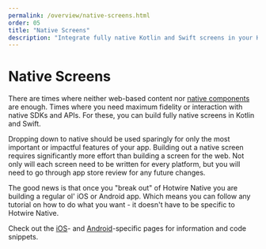 ```yaml
---
permalink: /overview/native-screens.html
order: 05
title: "Native Screens"
description: "Integrate fully native Kotlin and Swift screens in your Hotiwre Native app."
---
```


# Native Screens

There are times where neither web-based content nor [native components](/overview/native-components) are enough. Times where you need maximum fidelity or interaction with native SDKs and APIs. For these, you can build fully native screens in Kotlin and Swift.

Dropping down to native should be used sparingly for only the most important or impactful features of your app. Building out a native screen requires significantly more effort than building a screen for the web. Not only will each screen need to be written for every platform, but you will need to go through app store review for any future changes.

The good news is that once you "break out" of Hotwire Native you are building a regular ol' iOS or Android app. Which means you can follow any tutorial on how to do what you want - it doesn't have to be specific to Hotwire Native.

Check out the [iOS](/ios/native-screens)- and [Android](/android/native-screens)-specific pages for information and code snippets.
